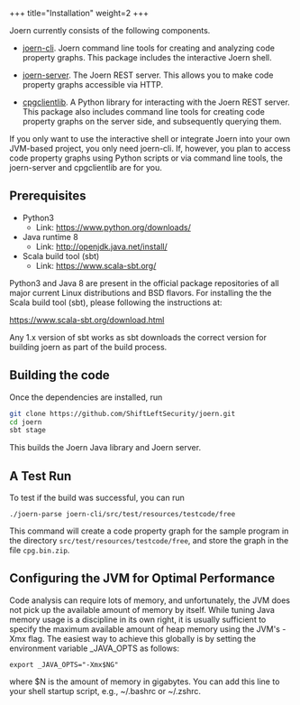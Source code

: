 +++
title="Installation"
weight=2
+++

Joern currently consists of the following components.

* [joern-cli](https://github.com/ShiftLeftSecurity/joern/tree/master/joern-cli). Joern
  command line tools for creating and analyzing code  property
  graphs. This package includes the interactive Joern shell.

* [joern-server](https://github.com/ShiftLeftSecurity/joern/tree/master/joern-server). The
  Joern REST server. This allows you to make code property graphs
  accessible via HTTP.

* [cpgclientlib](https://github.com/ShiftLeftSecurity/codepropertygraph/tree/master/cpgclientlib). A
  Python library for interacting with the Joern REST  server. This
  package also includes command line tools for creating code property
  graphs on the server side, and subsequently querying them.

If you only want to use the interactive shell or integrate Joern into
your own JVM-based project, you only need joern-cli. If, however, you
plan to access code property graphs using Python scripts or via
command line tools, the joern-server and cpgclientlib are for you.

## Prerequisites

* Python3
  - Link: https://www.python.org/downloads/
* Java runtime 8
  - Link: http://openjdk.java.net/install/
* Scala build tool (sbt)
  - Link: https://www.scala-sbt.org/

Python3 and Java 8 are present in the official package repositories of
all major current Linux distributions and BSD flavors. For installing
the the Scala build tool (sbt), please following the instructions at:

https://www.scala-sbt.org/download.html

Any 1.x version of sbt works as sbt downloads the correct version for
building joern as part of the build process.

## Building the code

Once the dependencies are installed, run

```bash
git clone https://github.com/ShiftLeftSecurity/joern.git
cd joern
sbt stage
```

This builds the Joern Java library and Joern server.

## A Test Run

To test if the build was successful, you can run
```
./joern-parse joern-cli/src/test/resources/testcode/free
```
This command will create a code property graph for the sample program in the directory `src/test/resources/testcode/free`, and store the graph in the file `cpg.bin.zip`.

## Configuring the JVM for Optimal Performance

Code analysis can require lots of memory, and unfortunately, the JVM does not pick up the available amount of memory by itself. While tuning Java memory usage is a discipline in its own right, it is usually sufficient to specify the maximum available amount of heap memory using the JVM's -Xmx flag. The easiest way to achieve this globally is by setting the environment variable _JAVA_OPTS as follows:

```
export _JAVA_OPTS="-Xmx$NG"
```

where $N is the amount of memory in gigabytes. You can add this line to your shell startup script, e.g., ~/.bashrc or ~/.zshrc.

